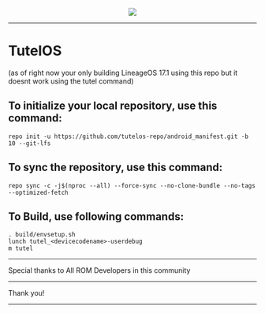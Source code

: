 <p align="center">
<img src="https://media.discordapp.net/attachments/1102775142108647424/1103331738660384930/Frame_1.png" > 
</p>

--------------------------------------------------------------------------------------------------------
TutelOS
====================
(as of right now your only building LineageOS 17.1 using this repo but it doesnt work using the tutel command)

To initialize your local repository, use this command:
-----------------------------------------------------

    repo init -u https://github.com/tutelos-repo/android_manifest.git -b 10 --git-lfs

To sync the repository, use this command:
-----------------------------------------

    repo sync -c -j$(nproc --all) --force-sync --no-clone-bundle --no-tags --optimized-fetch

To Build, use following commands:
---------------------------------
    
    . build/envsetup.sh
    lunch tutel_<devicecodename>-userdebug
    m tutel

---------------------------------------------------------------------------------------------------------

Special thanks to All ROM Developers in this community

---------------------------------------------------------------------------------------------------------

Thank you!

---------------------------------------------------------------------------------------------------------
